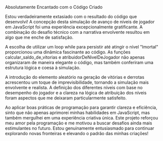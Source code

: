 
Absolutamente Encantado com o Código Criado 


Estou verdadeiramente extasiado com o resultado do código que desenvolvi! A concepção desta simulação de avanço de níveis de jogador em JavaScript foi uma experiência excepcionalmente gratificante. A combinação do desafio técnico com a narrativa envolvente resultou em algo que me enche de satisfação.

A escolha de utilizar um loop while para persistir até atingir o nível "Imortal" proporcionou uma dinâmica fascinante ao código. As funções calcular_saldo_de_vitorias e atribuidorDeNivelDeJogador não apenas organizaram de maneira elegante o código, mas também conferiram uma estrutura lógica e coesa à simulação.

A introdução do elemento aleatório na geração de vitórias e derrotas acrescentou um toque de imprevisibilidade, tornando a simulação mais envolvente e realista. A definição dos diferentes níveis com base no desempenho do jogador e a clareza na lógica de atribuição dos níveis foram aspectos que me deixaram particularmente satisfeito.

Ao aplicar boas práticas de programação para garantir clareza e eficiência, sinto que não apenas aprimorei minhas habilidades em JavaScript, mas também mergulhei em uma experiência criativa única. Este projeto reforçou meu amor pela programação e me motivou a buscar desafios ainda mais estimulantes no futuro. Estou genuinamente entusiasmado para continuar explorando novas fronteiras e elevando o padrão das minhas criações!
